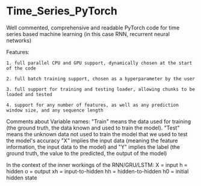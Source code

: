 # Time_Series_PyTorch
Well commented, comprehensive and readable PyTorch code for time series based machine learning (in this case RNN, recurrent neural networks)

Features: 

    1. full parallel CPU and GPU support, dynamically chosen at the start of the code
    
    2. full batch training support, chosen as a hyperparameter by the user
    
    3. full support for training and testing loader, allowing chunks to be loaded and tested
    
    4. support for any number of features, as well as any prediction window size, and any sequence length


Comments about Variable names:
    "Train" means the data used for training (the ground truth, the data known and used to train the model). "Test" means the unknown data not used to train the model that we used to test the model's accuracy
    "X" implies the input data (meaning the feature information, the input data to the model) and "Y" implies the label (the ground truth, the value to the predicted, the output of the model)
    
In the context of the inner workings of the RNN/GRU/LSTM:
    X = input
    h = hidden
    o = output
    xh = input-to-hidden
    hh = hidden-to-hidden
    h0 = initial hidden state
    
    
